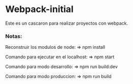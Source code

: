 # Webpack-initial

Este es un cascaron para realizar proyectos con webpack.

### Notas:
Reconstruir los modulos de node:
=> npm install

Comando para ejecutar en el localhost:
=> npm start

Comando para modo desarrollo:
=> npm run build:dev

Comando para modo produccion: 
=> npm run build

